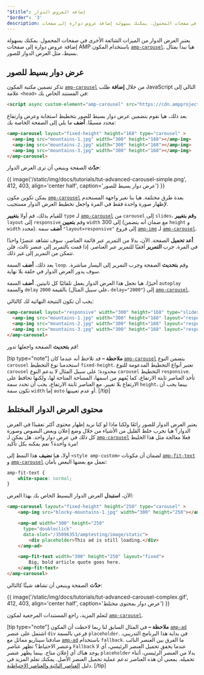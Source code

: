 ```yaml
---
"$title": إضافة العروض الدوار
"$order": '3'
description: يعتبر العرض الدوار من الميزات الشائعة الأخرى في صفحات المحمول. يمكنك بسهولة إضافة عروض دوارة إلى صفحات AMP باستخدام المكون amp-carousel.
---
```


يعتبر العرض الدوار من الميزات الشائعة الأخرى في صفحات المحمول. يمكنك بسهولة إضافة عروض دوارة إلى صفحات AMP باستخدام المكون [`amp-carousel`](../../../../documentation/components/reference/amp-carousel.md). هيا نبدأ بمثال بسيط، مثل العرض الدوار للصور.

## عرض دوار بسيط للصور

تذكر تضمين مكتبة المكون [`amp-carousel`](../../../../documentation/components/reference/amp-carousel.md) من خلال **إضافة** طلب JavaScript التالي إلى علامة `<head>` في المستند الخاص بك:

```html
<script async custom-element="amp-carousel" src="https://cdn.ampproject.org/v0/amp-carousel-0.1.js"></script>
```

بعد ذلك، هيا نقوم بتضمين عرض دوار بسيط للصور بتخطيط استجابة وعرض وارتفاع محدد مسبقًا. **أضف** ما يلي إلى الصفحة الخاصة بك:

```html
<amp-carousel layout="fixed-height" height="168" type="carousel" >
  <amp-img src="mountains-1.jpg" width="300" height="168"></amp-img>
  <amp-img src="mountains-2.jpg" width="300" height="168"></amp-img>
  <amp-img src="mountains-3.jpg" width="300" height="168"></amp-img>
</amp-carousel>
```

**حدّث** الصفحة وينبغي أن ترى العرض الدوار:

{{ image('/static/img/docs/tutorials/tut-advanced-carousel-simple.png', 412, 403, align='center half', caption='عرض دوار بسيط للصور') }}

يمكن تكوين مكون [`amp-carousel`](../../../../documentation/components/reference/amp-carousel.md) بعدة طرق مختلفة.  هيا بنا نغير واجهة المستخدم  لإظهار صورة واحدة فقط في المرة واجعل تخطيط العرض الدوار مستجيب.

للقيام بذلك، قم أولا **بتغيير** `type` لـ [`amp-carousel`](../../../../documentation/components/reference/amp-carousel.md) من `carousel` إلى `slides`، و**قم بتغيير** `layout` إلى `responsive` وقم **بتعيين**  `width` إلى 300 (مع ضمان أنه يتضمن `height` و `width` محدد).  **أضف** سمة `"layout=responsive"` إلى فروع [`amp-img`](../../../../documentation/components/reference/amp-img.md) لـ [`amp-carousel`](../../../../documentation/components/reference/amp-carousel.md).

**أعد تحميل** الصفحة. الآن، بدلا من التمرير عبر قائمة العناصر، سوف تشاهد عنصرًا واحدًا في المرة. جرب **التمرير** أفقيًا للتمرير عبر العناصر. إذا قمت بالتمرير إلى عنصر ثالث، فلن تتمكن من التمرير إلى غير ذلك.

بعد ذلك، **أضف** السمة `loop`. وقم **بتحديث** الصفحة وجرب التمرير إلى اليسار مباشرة. سوف يدور العرض الدوار في حلقة بلا نهاية.

أخيرًا، هيا نجعل هذا العرض الدوار يعمل تلقائيًا كل ثانيتين. **أضف** السمة `autoplay` والسمة `delay` بالقيمة `2000` (على سبيل المثال، `delay="2000"`) إلى [`amp-carousel`](../../../../documentation/components/reference/amp-carousel.md).

يجب أن تكون النتيجة النهائية لك كالتالي:

```html
<amp-carousel layout="responsive" width="300" height="168" type="slides" autoplay delay="2000" loop>
  <amp-img src="mountains-1.jpg" width="300" height="168" layout="responsive"></amp-img>
  <amp-img src="mountains-2.jpg" width="300" height="168" layout="responsive"></amp-img>
  <amp-img src="mountains-3.jpg" width="300" height="168" layout="responsive"></amp-img>
</amp-carousel>
```

قم **بتحديث** الصفحة واجعلها تدور!

[tip type="note"] **ملاحظة –**  قد تلاحظ أنه عندما كان [`amp-carousel`](../../../../documentation/components/reference/amp-carousel.md) يتضمن النوع `carousel` استخدمنا نوع التخطيط `fixed-height`.  تعتبر أنواع التخطيط المدعومة للنوع `carousel` محدودة؛ على سبيل المثال لا يدعم النوع `carousel` التخطيط `responsive`. تأخذ العناصر ثابتة الارتفاع، كما يُفهم من اسمها، المساحة المتاحة لها، ولكنها تحافظ على الارتفاع بلا تغيير. مع العناصر ثابتة الارتفاع، يجب أن تحدد سمة `height`، بينما يجب أن تكون سمة `width` إما `auto` أو عدم تعيينها. [/tip]

## محتوى العرض الدوار المختلط

يعتبر العرض الدوار للصور رائعًا ولكنا ماذا لو كنا نريد إظهار محتوى أكثر تعقيدًا في العرض الدوار؟ هيا نجرب خلط القليل من الأشياء من خلال وضع إعلان وبعض النصوص وصورة كل ذلك في عرض دوار واحد. هل يمكن لـ [`amp-carousel`](../../../../documentation/components/reference/amp-carousel.md) فعلا معالجة مثل هذا الخليط مرة واحدة؟ نعم يمكنه بكل تأكيد!

أولا، هيا **نضيف** هذا النمط إلى `<style amp-custom>` لضمان أن مكونات [`amp-fit-text`](../../../../documentation/components/reference/amp-fit-text.md) و [`amp-carousel`](../../../../documentation/components/reference/amp-carousel.md) تعمل مع بعضها البعض بأمان:

```css
amp-fit-text {
    white-space: normal;
}
```

الآن، **استبدل** العرض الدوار البسيط الخاص بك بهذا العرض:

```html
<amp-carousel layout="fixed-height" height="250" type="carousel" >
    <amp-img src="blocky-mountains-1.jpg" width="300" height="250"></amp-img>

    <amp-ad width="300" height="250"
      type="doubleclick"
      data-slot="/35096353/amptesting/image/static">
        <div placeholder>This ad is still loading.</div>
    </amp-ad>

    <amp-fit-text width="300" height="250" layout="fixed">
        Big, bold article quote goes here.
    </amp-fit-text>
</amp-carousel>
```

**حدّث** الصفحة وينبغي أن تشاهد شيئًا كالتالي:

{{ image('/static/img/docs/tutorials/tut-advanced-carousel-complex.gif', 412, 403, align='center half', caption='عرض دوار بمحتوى مختلط') }}

لتعلم المزيد، راجع المستندات المرجعية لمكون [`amp-carousel`](../../../../documentation/components/reference/amp-carousel.md).

[tip type="note"] **ملاحظة –**  في المثال السابق لنا ربما لاحظت أن المكون [`amp-ad`](../../../../documentation/components/reference/amp-ad.md) اشتمل على عنصر `div` فرعي بالسمة `placeholder`. في بداية هذا البرنامج التدريبي، صادفنا سيناريو مماثل مع [`amp-ad`](../../../../documentation/components/reference/amp-ad.md) باستخدام `fallback`. ما الفرق بين العنصر النائب وعنصر الاحتياط؟ تظهر عناصر `Fallback` عندما يخفق تحميل العنصر الرئيسي، أي لا يوجد هناك أي إعلان متاح. بينما يظهر عنصر `placeholder` بدلا من العنصر الرئيسي، أثناء تحميله. بمعنى أن هذه العناصر تدعم عملية تحميل العنصر الأصل. يمكنك تعلم المزيد في دليل [العناصر النائبة والعناصر الاحتياطية](../../../../documentation/guides-and-tutorials/develop/style_and_layout/placeholders.md). [/tip]
